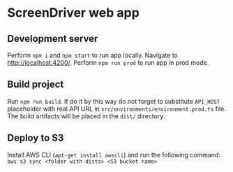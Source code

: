 # ScreenDriver web app

## Development server

Perform `npm i` and `npm start` to run app locally. Navigate to [http://localhost:4200/](http://localhost:4200/).
Perform `npm run prod` to run app in prod mode.

## Build project

Run `npm run build`. If do it by this way do not forget to substitute `API_HOST` placeholder with real API URL in `src/environments/environment.prod.ts` file.  
The build artifacts will be placed in the `dist/` directory.

## Deploy to S3

Install AWS CLI (`apt-get install awscli`) and run the following command: 
`aws s3 sync <folder with dists> <S3 bucket name>`